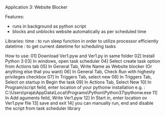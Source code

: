 Application 3: Website Blocker

Features:
- runs in background as python script
- blocks and unblocks website automatically as per scheduled time

Libraries:
time	 : to run sleep function in order to utilize processor efficiently
datetime : to get current datetime for scheduling tasks


How to use:
01] Download Ver1.pyw and Ver1.py in same folder
02] Install Python 3 
03] In windows, open task scheduler
04] Select create task option from Actions tab
05] In General Tab, Write Name as Website blocker (Or anything else that you want)
06] In General Tab, Check Run with highesty privileges checkbox
07] In Triggers Tab, select new
08] In Triggers Tab, Select on startup in Begin the task
09] In Actions Tab, Select New
10] In Program/script feild, enter location of your pythonw installation
	e.g. : C:\Users\praja\AppData\Local\Programs\Python\Python37\pythonw.exe
11] In Add aguments feild, Write Ver1.pyw
12] In Start in, enter location ov Ver1.pyw file
13] save and exit
14] you can manually run, end and disable the script from task scheduler library
